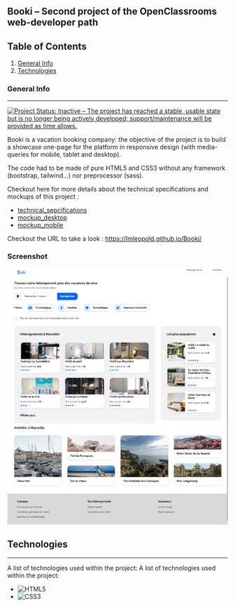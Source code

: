 ## Booki – Second project of the OpenClassrooms web-developer path

## Table of Contents
1. [General Info](#general-info)
2. [Technologies](#technologies)

### General Info
***
[![Project Status: Inactive – The project has reached a stable, usable state but is no longer being actively developed; support/maintenance will be provided as time allows.](https://www.repostatus.org/badges/latest/inactive.svg)](https://www.repostatus.org/#inactive)

Booki is a vacation booking company: the objective of the project is to build a showcase one-page for the platform in responsive design (with media-queries for mobile, tablet and desktop).

The code had to be made of pure HTML5 and CSS3 without any framework (bootstrap, tailwind…) nor preprocessor (sass).

Checkout here for more details about the technical specifications and mockups of this project : 
* [technical_sepcifications]( specifications_techniques/DW+P2+-+Specifications+techniques+et+fonctionnelles.pdf)
* [mockup_desktop]( specifications_techniques/maquettes/Desktop-1.png)
* [mockup_mobile]( specifications_techniques/maquettes/iPhone8-1.png)

Checkout the URL to take a look : https://lmleopold.github.io/Booki/
### Screenshot
![Sreenshot of the Home Page]( ./images/homePageScreenshot.png)
## Technologies
***
A list of technologies used within the project:
A list of technologies used within the project:
* ![HTML5]( https://cdn-icons-png.flaticon.com/128/732/732007.png) 
* ![CSS3]( https://developer.mozilla.org/fr/docs/Web/CSS)
